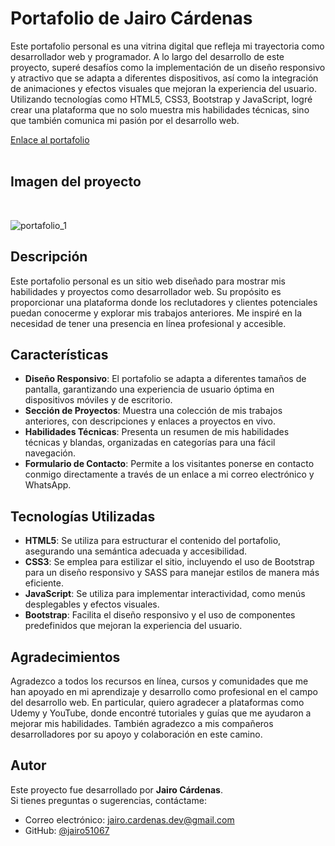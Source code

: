 # Portafolio de Jairo Cárdenas
Este portafolio personal es una vitrina digital que refleja mi trayectoria como desarrollador web y programador. A lo largo del desarrollo de este proyecto, superé desafíos como la implementación de un diseño responsivo y atractivo que se adapta a diferentes dispositivos, así como la integración de animaciones y efectos visuales que mejoran la experiencia del usuario. Utilizando tecnologías como HTML5, CSS3, Bootstrap y JavaScript, logré crear una plataforma que no solo muestra mis habilidades técnicas, sino que también comunica mi pasión por el desarrollo web. 

[Enlace al portafolio](https://jairo51067.github.io/portafolio-JC/)  
<br>

## Imagen del proyecto
<br>

![portafolio_1](https://github.com/user-attachments/assets/4865f204-a9a9-437c-96b4-f4db4c0a3c44)


## Descripción
Este portafolio personal es un sitio web diseñado para mostrar mis habilidades y proyectos como desarrollador web. Su propósito es proporcionar una plataforma donde los reclutadores y clientes potenciales puedan conocerme y explorar mis trabajos anteriores. Me inspiré en la necesidad de tener una presencia en línea profesional y accesible.

## Características
- **Diseño Responsivo**: El portafolio se adapta a diferentes tamaños de pantalla, garantizando una experiencia de usuario óptima en dispositivos móviles y de escritorio.
- **Sección de Proyectos**: Muestra una colección de mis trabajos anteriores, con descripciones y enlaces a proyectos en vivo.
- **Habilidades Técnicas**: Presenta un resumen de mis habilidades técnicas y blandas, organizadas en categorías para una fácil navegación.
- **Formulario de Contacto**: Permite a los visitantes ponerse en contacto conmigo directamente a través de un enlace a mi correo electrónico y WhatsApp.

## Tecnologías Utilizadas
- **HTML5**: Se utiliza para estructurar el contenido del portafolio, asegurando una semántica adecuada y accesibilidad.
- **CSS3**: Se emplea para estilizar el sitio, incluyendo el uso de Bootstrap para un diseño responsivo y SASS para manejar estilos de manera más eficiente.
- **JavaScript**: Se utiliza para implementar interactividad, como menús desplegables y efectos visuales.
- **Bootstrap**: Facilita el diseño responsivo y el uso de componentes predefinidos que mejoran la experiencia del usuario.

## Agradecimientos
Agradezco a todos los recursos en línea, cursos y comunidades que me han apoyado en mi aprendizaje y desarrollo como profesional en el campo del desarrollo web. En particular, quiero agradecer a plataformas como Udemy y YouTube, donde encontré tutoriales y guías que me ayudaron a mejorar mis habilidades. También agradezco a mis compañeros desarrolladores por su apoyo y colaboración en este camino.

## Autor
Este proyecto fue desarrollado por **Jairo Cárdenas**.  
Si tienes preguntas o sugerencias, contáctame:
- Correo electrónico: [jairo.cardenas.dev@gmail.com](mailto:jairo.cardenas.dev@gmail.com)
- GitHub: [@jairo51067](https://github.com/jairo51067)

